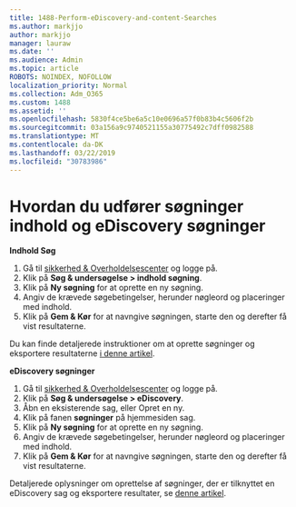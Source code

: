 ```yaml
---
title: 1488-Perform-eDiscovery-and-content-Searches
ms.author: markjjo
author: markjjo
manager: lauraw
ms.date: ''
ms.audience: Admin
ms.topic: article
ROBOTS: NOINDEX, NOFOLLOW
localization_priority: Normal
ms.collection: Adm_O365
ms.custom: 1488
ms.assetid: ''
ms.openlocfilehash: 5830f4ce5be6a5c10e0696a57f0b83b4c5606f2b
ms.sourcegitcommit: 03a156a9c9740521155a30775492c7dff0982588
ms.translationtype: MT
ms.contentlocale: da-DK
ms.lasthandoff: 03/22/2019
ms.locfileid: "30783986"
---
```

# <a name="how-to-perform-content-searches-and-ediscovery-searches"></a>Hvordan du udfører søgninger indhold og eDiscovery søgninger

**Indhold Søg**

1. Gå til [sikkerhed & Overholdelsescenter](https://protection.office.com) og logge på.
2. Klik på **Søg & undersøgelse > indhold søgning**.
3. Klik på **Ny søgning** for at oprette en ny søgning.
4. Angiv de krævede søgebetingelser, herunder nøgleord og placeringer med indhold.  
5. Klik på **Gem & Kør** for at navngive søgningen, starte den og derefter få vist resultaterne. 
 
Du kan finde detaljerede instruktioner om at oprette søgninger og eksportere resultaterne [i denne artikel](https://docs.microsoft.com/office365/securitycompliance/content-search).

**eDiscovery søgninger**

1. Gå til [sikkerhed & Overholdelsescenter](https://protection.office.com) og logge på.
2. Klik på **Søg & undersøgelse > eDiscovery**.
3. Åbn en eksisterende sag, eller Opret en ny.
4. Klik på fanen **søgninger** på hjemmesiden sag.  
5. Klik på **Ny søgning** for at oprette en ny søgning.
6. Angiv de krævede søgebetingelser, herunder nøgleord og placeringer med indhold.  
7. Klik på **Gem & Kør** for at navngive søgningen, starte den og derefter få vist resultaterne.

Detaljerede oplysninger om oprettelse af søgninger, der er tilknyttet en eDiscovery sag og eksportere resultater, se [denne artikel](https://docs.microsoft.com/office365/securitycompliance/ediscovery-cases).